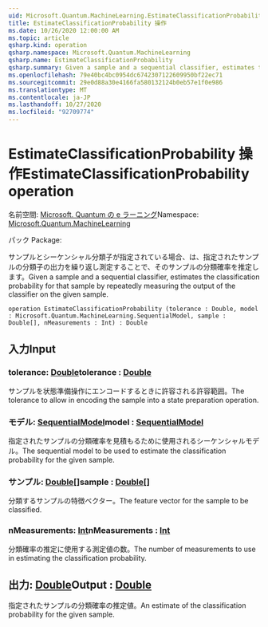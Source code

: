 ```yaml
---
uid: Microsoft.Quantum.MachineLearning.EstimateClassificationProbability
title: EstimateClassificationProbability 操作
ms.date: 10/26/2020 12:00:00 AM
ms.topic: article
qsharp.kind: operation
qsharp.namespace: Microsoft.Quantum.MachineLearning
qsharp.name: EstimateClassificationProbability
qsharp.summary: Given a sample and a sequential classifier, estimates the classification probability for that sample by repeatedly measuring the output of the classifier on the given sample.
ms.openlocfilehash: 79e40bc4bc0954dc6742307122609950bf22ec71
ms.sourcegitcommit: 29e0d88a30e4166fa580132124b0eb57e1f0e986
ms.translationtype: MT
ms.contentlocale: ja-JP
ms.lasthandoff: 10/27/2020
ms.locfileid: "92709774"
---
```

# <a name="estimateclassificationprobability-operation"></a><span data-ttu-id="dd969-102">EstimateClassificationProbability 操作</span><span class="sxs-lookup"><span data-stu-id="dd969-102">EstimateClassificationProbability operation</span></span>

<span data-ttu-id="dd969-103">名前空間: [Microsoft. Quantum の e ラーニング](xref:Microsoft.Quantum.MachineLearning)</span><span class="sxs-lookup"><span data-stu-id="dd969-103">Namespace: [Microsoft.Quantum.MachineLearning](xref:Microsoft.Quantum.MachineLearning)</span></span>

<span data-ttu-id="dd969-104">パック [](https://nuget.org/packages/)</span><span class="sxs-lookup"><span data-stu-id="dd969-104">Package: [](https://nuget.org/packages/)</span></span>


<span data-ttu-id="dd969-105">サンプルとシーケンシャル分類子が指定されている場合、は、指定されたサンプルの分類子の出力を繰り返し測定することで、そのサンプルの分類確率を推定します。</span><span class="sxs-lookup"><span data-stu-id="dd969-105">Given a sample and a sequential classifier, estimates the classification probability for that sample by repeatedly measuring the output of the classifier on the given sample.</span></span>

```qsharp
operation EstimateClassificationProbability (tolerance : Double, model : Microsoft.Quantum.MachineLearning.SequentialModel, sample : Double[], nMeasurements : Int) : Double
```


## <a name="input"></a><span data-ttu-id="dd969-106">入力</span><span class="sxs-lookup"><span data-stu-id="dd969-106">Input</span></span>

### <a name="tolerance--double"></a><span data-ttu-id="dd969-107">tolerance: [Double](xref:microsoft.quantum.lang-ref.double)</span><span class="sxs-lookup"><span data-stu-id="dd969-107">tolerance : [Double](xref:microsoft.quantum.lang-ref.double)</span></span>

<span data-ttu-id="dd969-108">サンプルを状態準備操作にエンコードするときに許容される許容範囲。</span><span class="sxs-lookup"><span data-stu-id="dd969-108">The tolerance to allow in encoding the sample into a state preparation operation.</span></span>


### <a name="model--sequentialmodel"></a><span data-ttu-id="dd969-109">モデル: [SequentialModel](xref:Microsoft.Quantum.MachineLearning.SequentialModel)</span><span class="sxs-lookup"><span data-stu-id="dd969-109">model : [SequentialModel](xref:Microsoft.Quantum.MachineLearning.SequentialModel)</span></span>

<span data-ttu-id="dd969-110">指定されたサンプルの分類確率を見積もるために使用されるシーケンシャルモデル。</span><span class="sxs-lookup"><span data-stu-id="dd969-110">The sequential model to be used to estimate the classification probability for the given sample.</span></span>


### <a name="sample--double"></a><span data-ttu-id="dd969-111">サンプル: [Double](xref:microsoft.quantum.lang-ref.double)[]</span><span class="sxs-lookup"><span data-stu-id="dd969-111">sample : [Double](xref:microsoft.quantum.lang-ref.double)[]</span></span>

<span data-ttu-id="dd969-112">分類するサンプルの特徴ベクター。</span><span class="sxs-lookup"><span data-stu-id="dd969-112">The feature vector for the sample to be classified.</span></span>


### <a name="nmeasurements--int"></a><span data-ttu-id="dd969-113">nMeasurements: [Int](xref:microsoft.quantum.lang-ref.int)</span><span class="sxs-lookup"><span data-stu-id="dd969-113">nMeasurements : [Int](xref:microsoft.quantum.lang-ref.int)</span></span>

<span data-ttu-id="dd969-114">分類確率の推定に使用する測定値の数。</span><span class="sxs-lookup"><span data-stu-id="dd969-114">The number of measurements to use in estimating the classification probability.</span></span>



## <a name="output--double"></a><span data-ttu-id="dd969-115">出力: [Double](xref:microsoft.quantum.lang-ref.double)</span><span class="sxs-lookup"><span data-stu-id="dd969-115">Output : [Double](xref:microsoft.quantum.lang-ref.double)</span></span>

<span data-ttu-id="dd969-116">指定されたサンプルの分類確率の推定値。</span><span class="sxs-lookup"><span data-stu-id="dd969-116">An estimate of the classification probability for the given sample.</span></span>